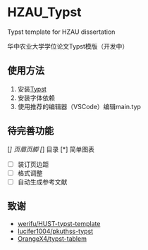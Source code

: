 # HZAU_Typst
Typst template for HZAU dissertation

华中农业大学学位论文Typst模版（开发中）

## 使用方法

1. 安装[Typst](https://typst.app/)
2. 安装字体依赖
3. 使用推荐的编辑器（VSCode）编辑main.typ

## 待完善功能

[*] 页眉页脚
[*] 目录
[*] 简单图表
- [ ] 装订页边距
- [ ] 格式调整
- [ ] 自动生成参考文献

## 致谢

- [werifu/HUST-typst-template](https://github.com/werifu/HUST-typst-template/tree/main)
- [lucifer1004/pkuthss-typst](https://github.com/lucifer1004/pkuthss-typst/tree/main)
- [OrangeX4/typst-tablem](https://github.com/OrangeX4/typst-tablem)
